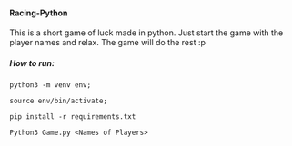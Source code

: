 #### Racing-Python
This is a short game of luck made in python. Just start the game with the player names and relax. The game will do the rest :p

##### How to run:
`python3 -m venv env;`

`source env/bin/activate;`

`pip install -r requirements.txt`

`Python3 Game.py <Names of Players>`